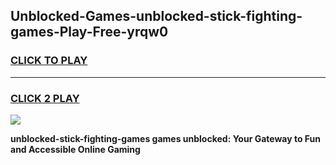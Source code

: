 
## Unblocked-Games-unblocked-stick-fighting-games-Play-Free-yrqw0
<h3>
<a href="https://premium76.site?title=unblocked-stick-fighting-games&ref=22A">CLICK TO PLAY</a></h3>
<hr>

<h3>
<a href="https://premium76.site?title=unblocked-stick-fighting-games&ref=22A">CLICK 2 PLAY</a>
  
</h3>

<a href="https://premium76.site?title=unblocked-stick-fighting-games&ref=22A"><img src="https://clearcache.store/games.png"></a>


**unblocked-stick-fighting-games games unblocked: Your Gateway to Fun and Accessible Online Gaming**
